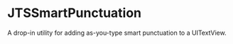 JTSSmartPunctuation
===================

A drop-in utility for adding as-you-type smart punctuation to a UITextView.
